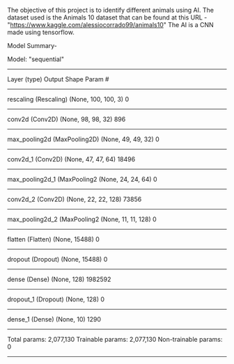 The objective of this project is to identify different animals using AI.
The dataset used is the Animals 10 dataset that can be found at this URL - "https://www.kaggle.com/alessiocorrado99/animals10"
The AI is a CNN made using tensorflow. 

Model Summary-

Model: "sequential"
_________________________________________________________________
Layer (type)                 Output Shape              Param #   
_________________________________________________________________
rescaling (Rescaling)        (None, 100, 100, 3)       0         
_________________________________________________________________
conv2d (Conv2D)              (None, 98, 98, 32)        896       
_________________________________________________________________
max_pooling2d (MaxPooling2D) (None, 49, 49, 32)        0         
_________________________________________________________________
conv2d_1 (Conv2D)            (None, 47, 47, 64)        18496     
_________________________________________________________________
max_pooling2d_1 (MaxPooling2 (None, 24, 24, 64)        0         
_________________________________________________________________
conv2d_2 (Conv2D)            (None, 22, 22, 128)       73856     
_________________________________________________________________
max_pooling2d_2 (MaxPooling2 (None, 11, 11, 128)       0         
_________________________________________________________________
flatten (Flatten)            (None, 15488)             0         
_________________________________________________________________
dropout (Dropout)            (None, 15488)             0         
_________________________________________________________________
dense (Dense)                (None, 128)               1982592   
_________________________________________________________________
dropout_1 (Dropout)          (None, 128)               0         
_________________________________________________________________
dense_1 (Dense)              (None, 10)                1290      
_________________________________________________________________
Total params: 2,077,130
Trainable params: 2,077,130
Non-trainable params: 0
_________________________________________________________________


